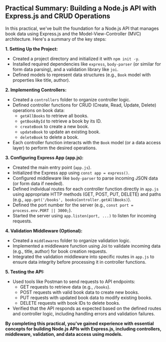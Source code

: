## Practical Summary: Building a Node.js API with Express.js and CRUD Operations

In this practical, we've built the foundation for a Node.js API that manages book data using Express.js and the Model-View-Controller (MVC) architecture. Here's a summary of the key steps:

**1. Setting Up the Project:**

- Created a project directory and initialized it with `npm init -y`.
- Installed required dependencies like `express`, `body-parser` (or similar for form data parsing), and a validation library like `joi`.
- Defined models to represent data structures (e.g., `Book` model with properties like title, author).

**2. Implementing Controllers:**

- Created a `controllers` folder to organize controller logic.
- Defined controller functions for CRUD (Create, Read, Update, Delete) operations on book data:
  - `getAllBooks` to retrieve all books.
  - `getBookById` to retrieve a book by its ID.
  - `createBook` to create a new book.
  - `updateBook` to update an existing book.
  - `deleteBook` to delete a book.
- Each controller function interacts with the `Book` model (or a data access layer) to perform the desired operations.

**3. Configuring Express App (app.js):**

- Created the main entry point (`app.js`).
- Initialized the Express app using `const app = express()`.
- Configured middleware like `body-parser` to parse incoming JSON data (or form data if needed).
- Defined individual routes for each controller function directly in `app.js` using appropriate HTTP methods (GET, POST, PUT, DELETE) and paths (e.g., `app.get('/books', booksController.getAllBooks)`).
- Defined the port number for the server (e.g., `const port = process.env.PORT || 3000;`).
- Started the server using `app.listen(port, ...)` to listen for incoming requests.

**4. Validation Middleware (Optional):**

- Created a `middlewares` folder to organize validation logic.
- Implemented a middleware function using Joi to validate incoming data (e.g., title, author) for book creation requests.
- Integrated the validation middleware into specific routes in `app.js` to ensure data integrity before processing it in controller functions.

**5. Testing the API:**

- Used tools like Postman to send requests to API endpoints:
  - GET requests to retrieve data (e.g., `/books`).
  - POST requests with valid book data to create new books.
  - PUT requests with updated book data to modify existing books.
  - DELETE requests with book IDs to delete books.
- Verified that the API responds as expected based on the defined routes and controller logic, including handling errors and validation failures.

**By completing this practical, you've gained experience with essential concepts for building Node.js APIs with Express.js, including controllers, middleware, validation, and data access using models.**
